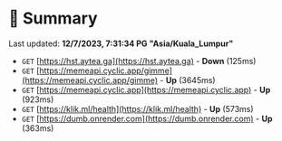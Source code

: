 # 📖 Summary
Last updated: **12/7/2023, 7:31:34 PG "Asia/Kuala_Lumpur"**

- `GET` [https://hst.aytea.ga](https://hst.aytea.ga) - **Down** (125ms)
- `GET` [https://memeapi.cyclic.app/gimme](https://memeapi.cyclic.app/gimme) - **Up** (3645ms)
- `GET` [https://memeapi.cyclic.app](https://memeapi.cyclic.app) - **Up** (923ms)
- `GET` [https://klik.ml/health](https://klik.ml/health) - **Up** (573ms)
- `GET` [https://dumb.onrender.com](https://dumb.onrender.com) - **Up** (363ms)
